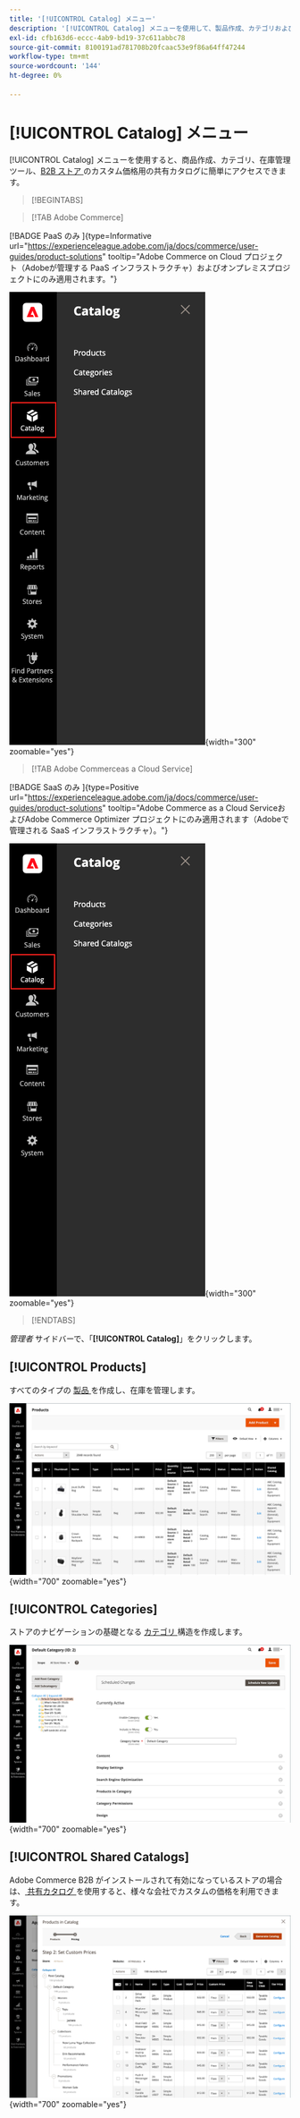 ```yaml
---
title: '[!UICONTROL Catalog] メニュー'
description: '[!UICONTROL Catalog] メニューを使用して、製品作成、カテゴリおよび在庫管理ツールにアクセスします。'
exl-id: cfb163d6-eccc-4ab9-bd19-37c611abbc78
source-git-commit: 8100191ad781708b20fcaac53e9f86a64ff47244
workflow-type: tm+mt
source-wordcount: '144'
ht-degree: 0%

---
```


# [!UICONTROL Catalog] メニュー

[!UICONTROL Catalog] メニューを使用すると、商品作成、カテゴリ、在庫管理ツール、[B2B ストア ](https://experienceleague.adobe.com/docs/commerce-admin/b2b/introduction.html?lang=ja) のカスタム価格用の共有カタログに簡単にアクセスできます。

>[!BEGINTABS]

>[!TAB Adobe Commerce]

[!BADGE PaaS のみ &#x200B;]{type=Informative url="https://experienceleague.adobe.com/ja/docs/commerce/user-guides/product-solutions" tooltip="Adobe Commerce on Cloud プロジェクト（Adobeが管理する PaaS インフラストラクチャ）およびオンプレミスプロジェクトにのみ適用されます。"}

![ カタログメニュー ](./assets/admin-menu-catalog.png){width="300" zoomable="yes"}

>[!TAB Adobe Commerceas a Cloud Service]

[!BADGE SaaS のみ &#x200B;]{type=Positive url="https://experienceleague.adobe.com/ja/docs/commerce/user-guides/product-solutions" tooltip="Adobe Commerce as a Cloud ServiceおよびAdobe Commerce Optimizer プロジェクトにのみ適用されます（Adobeで管理される SaaS インフラストラクチャ）。"}

![ カタログメニュー ](./assets/admin-menu-catalog-accs.png){width="300" zoomable="yes"}

>[!ENDTABS]

_管理者_ サイドバーで、「**[!UICONTROL Catalog]**」をクリックします。

## [!UICONTROL Products]

すべてのタイプの [ 製品 ](products-list.md) を作成し、在庫を管理します。

![ 製品グリッド ](./assets/products-grid.png){width="700" zoomable="yes"}

## [!UICONTROL Categories]

ストアのナビゲーションの基礎となる [ カテゴリ ](categories.md) 構造を作成します。

![ カテゴリワークスペース ](./assets/category-workspace.png){width="700" zoomable="yes"}

## [!UICONTROL Shared Catalogs]

Adobe Commerce B2B がインストールされて有効になっているストアの場合は、[ 共有カタログ ](https://experienceleague.adobe.com/docs/commerce-admin/b2b/shared-catalogs/catalog-shared.html?lang=ja) を使用すると、様々な会社でカスタムの価格を利用できます。

![ 共有カタログ製品 ](./assets/shared-catalog-setup.png){width="700" zoomable="yes"}
